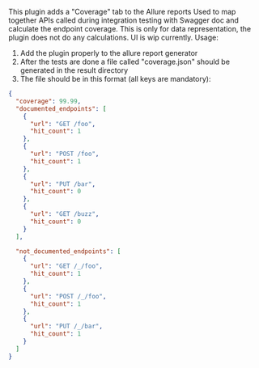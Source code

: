 This plugin adds a "Coverage" tab to the Allure reports
Used to map together APIs called during integration testing with Swagger doc and calculate the endpoint coverage.
This is only for data representation, the plugin does not do any calculations.
UI is wip currently.
Usage:
1) Add the plugin properly to the allure report generator
2) After the tests are done a file called "coverage.json" should be generated in the result directory
3) The file should be in this format (all keys are mandatory):
```json
{
  "coverage": 99.99,
  "documented_endpoints": [
    {
      "url": "GET /foo",
      "hit_count": 1
    },
    {
      "url": "POST /foo",
      "hit_count": 1
    },
    {
      "url": "PUT /bar",
      "hit_count": 0
    },
    {
      "url": "GET /buzz",
      "hit_count": 0
    }
  ],

  "not_documented_endpoints": [
    {
      "url": "GET /_/foo",
      "hit_count": 1
    },
    {
      "url": "POST /_/foo",
      "hit_count": 1
    },
    {
      "url": "PUT /_/bar",
      "hit_count": 1
    }
  ]
}
```